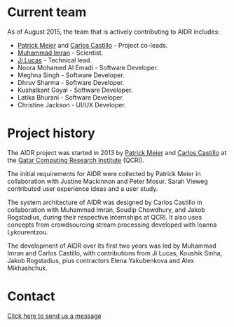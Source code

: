 
# Current team

As of August 2015, the team that is actively contributing to AIDR includes:

* [Patrick Meier](http://irevolution.net/) and [Carlos Castillo](http://www.chato.cl/research/) - Project co-leads.
* [Muhammad Imran](http://mimran.me/) - Scientist.
* [Ji Lucas](http://www.linkedin.com/in/jilucas) - Technical lead.
* Noora Mohamed Al Emadi - Software Developer.
* Meghna Singh - Software Developer.
* Dhruv Sharma - Software Developer.
* Kushalkant Goyal - Software Developer. 
* Latika Bhurani - Software Developer.
* Christine Jackson - UI/UX Developer.

# Project history

The AIDR project was started in 2013 by [Patrick Meier](http://irevolution.net/) and [Carlos Castillo](http://www.chato.cl/research/) at the [Qatar Computing Research Institute](http://www.qcri.qa/) (QCRI).

The initial requirements for AIDR were collected by Patrick Meier in collaboration with Justine Mackinnon and Peter Mosur. Sarah Vieweg contributed user experience ideas and a user study.

The system architecture of AIDR was designed by Carlos Castillo in collaboration with Muhammad Imran, Soudip Chowdhury, and Jakob Rogstadius, during their respective internships at QCRI. It also uses concepts from crowdsourcing stream processing developed with Ioanna Lykourentzou.

The development of AIDR over its first two years was led by Muhammad Imran and Carlos Castillo, with contributions from Ji Lucas, Koushik Sinha, Jakob Rogstadius, plus contractors Elena Yakubenkova and Alex Mikhashchuk.

# Contact

[Click here to send us a message](https://github.com/Qatar-Computing-Research-Institute/CrisisComputing/issues/new?title=Contact&body=Hi%20AIDR%20Team,%0A%0A--%20Your%20Name)